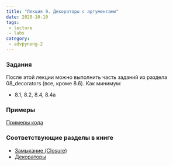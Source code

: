 ```yaml
---
title: "Лекция 9. Декораторы с аргументами"
date: 2020-10-10
tags:
 - lecture
 - labs
category:
 - advpyneng-2
---
```


### Задания

После этой лекции можно выполнить часть заданий из раздела 08_decorators (все, кроме 8.6).
Как минимум:

* 8.1, 8.2, 8.4, 8.4a


### Примеры

[Примеры кода](https://github.com/pyneng/advpyneng-online-2-sep-nov-2020/tree/master/examples/08_decorators)



### Соответствующие разделы в книге

* [Замыкание (Closure)](https://advpyneng.readthedocs.io/ru/latest/book/07_closure/index.html)
* [Декораторы](https://advpyneng.readthedocs.io/ru/latest/book/08_decorators/index.html)

